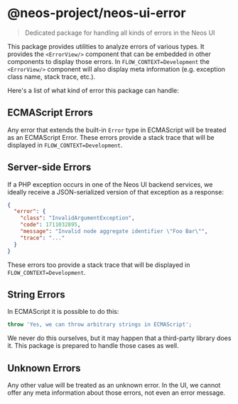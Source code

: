 # @neos-project/neos-ui-error

> Dedicated package for handling all kinds of errors in the Neos UI

This package provides utilities to analyze errors of various types. It provides the `<ErrorView/>` component that can be embedded in other components to display those errors. In `FLOW_CONTEXT=Development` the `<ErrorView/>` component will also display meta information (e.g. exception class name, stack trace, etc.).

Here's a list of what kind of error this package can handle:

## ECMAScript Errors

Any error that extends the built-in `Error` type in ECMAScript will be treated as an ECMAScript Error. These errors provide a stack trace that will be displayed in `FLOW_CONTEXT=Development`.

## Server-side Errors

If a PHP exception occurs in one of the Neos UI backend services, we ideally receive a JSON-serialized version of that exception as a response:
```json
{
  "error": {
    "class": "InvalidArgumentException",
    "code": 1711032895,
    "message": "Invalid node aggregate identifier \"Foo Bar\"",
    "trace": "..."
  }
}
```

These errors too provide a stack trace that will be displayed in `FLOW_CONTEXT=Development`.

## String Errors

In ECMAScript it is possible to do this:
```js
throw 'Yes, we can throw arbitrary strings in ECMAScript';
```

We never do this ourselves, but it may happen that a third-party library does it. This package is prepared to handle those cases as well.

## Unknown Errors

Any other value will be treated as an unknown error. In the UI, we cannot offer any meta information about those errors, not even an error message.

